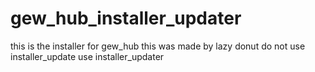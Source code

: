 # gew_hub_installer_updater
this is the installer for gew_hub 
this was made by lazy donut
do not use installer_update use installer_updater
